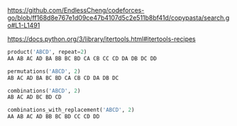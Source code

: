 https://github.com/EndlessCheng/codeforces-go/blob/ff168d8e767e1d09ce47b4107d5c2e511b8bf41d/copypasta/search.go#L1-L1491

https://docs.python.org/3/library/itertools.html#itertools-recipes

```py
product('ABCD', repeat=2)
AA AB AC AD BA BB BC BD CA CB CC CD DA DB DC DD

permutations('ABCD', 2)
AB AC AD BA BC BD CA CB CD DA DB DC

combinations('ABCD', 2)
AB AC AD BC BD CD

combinations_with_replacement('ABCD', 2)
AA AB AC AD BB BC BD CC CD DD
```
